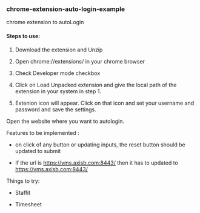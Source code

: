 ### chrome-extension-auto-login-example

chrome extension to autoLogin

#### Steps to use:

1. Download the extension and Unzip

2. Open chrome://extensions/ in your chrome browser

3. Check Developer mode checkbox

4. Click on Load Unpacked extension and give the local path of the extension in your system in step 1.

5. Extenion icon will appear. Click on that icon and set your username and password and save the settings.

Open the website where you want to autologin.

Features to be implemented :

- on click of any button or updating inputs, the reset button should be updated to submit

- If the url is https://vms.axisb.com:8443/ then it has to updated to https://vms.axisb.com:8443/

Things to try:

- Staffit

- Timesheet
